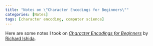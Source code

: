 ```yaml
---
title: "Notes on \"Character Encodings for Beginners\""
categories: [Notes]
tags: [character encoding, computer science]
---
```


Here are some notes I took on [*Character Encodings for Beginners*](https://www.w3.org/International/questions/qa-what-is-encoding) by [Richard Ishida](https://r12a.github.io/).
